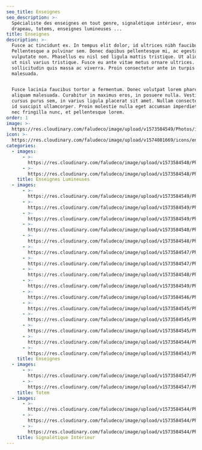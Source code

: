 ```yaml
---
seo_title: Enseignes
seo_description: >-
  Spécialiste des enseignes en tout genre, signalétique intérieur, enseignes
  drapeau, totems, enseignes lumineuses ...
title: Enseignes
description: >-
  Fusce ac tincidunt ex. In tempus elit dolor, id ultrices nibh faucibus quis.
  Pellentesque a pulvinar sem. Donec dapibus pellentesque mi, ac egestas nisi
  vulputate non. Phasellus eu nisl sed ligula mattis tristique. Ut aliquet justo
  ut nisl varius tristique. Fusce eu ante vitae metus ornare ultrices. Quisque
  sollicitudin quis massa ac viverra. Proin consectetur ante in turpis porttitor
  malesuada.


  Fusce lacinia faucibus tortor a fermentum. Donec volutpat lorem pharetra dui
  aliquam malesuada. Curabitur in maximus eros, in posuere nulla. Vestibulum
  cursus purus sem, in varius ligula placerat sit amet. Nullam consectetur massa
  id suscipit ullamcorper. Proin molestie nulla eget accumsan imperdiet. Nunc
  nec fringilla nunc, et pellentesque lorem.
order: 1
image: >-
  https://res.cloudinary.com/faludeco/image/upload/v1573584549/Photos/img73_h3crt6.jpg
icon: >-
  https://res.cloudinary.com/faludeco/image/upload/v1574081669/icons/enseignes_edpei9.jpg
categories:
  - images:
      - >-
        https://res.cloudinary.com/faludeco/image/upload/v1573584548/Photos/img104_njdaqk.jpg
      - >-
        https://res.cloudinary.com/faludeco/image/upload/v1573584548/Photos/img58_kweuvo.jpg
    title: Enseignes Lumineuses
  - images:
      - >-
        https://res.cloudinary.com/faludeco/image/upload/v1573584549/Photos/img73_h3crt6.jpg
      - >-
        https://res.cloudinary.com/faludeco/image/upload/v1573584549/Photos/img90_zsbghz.jpg
      - >-
        https://res.cloudinary.com/faludeco/image/upload/v1573584549/Photos/img89_ug1334.jpg
      - >-
        https://res.cloudinary.com/faludeco/image/upload/v1573584548/Photos/img57_jvjc4n.jpg
      - >-
        https://res.cloudinary.com/faludeco/image/upload/v1573584548/Photos/img131_v1m5lt.jpg
      - >-
        https://res.cloudinary.com/faludeco/image/upload/v1573584547/Photos/img103_pb1hba.jpg
      - >-
        https://res.cloudinary.com/faludeco/image/upload/v1573584547/Photos/img117_yjqdfk.jpg
      - >-
        https://res.cloudinary.com/faludeco/image/upload/v1573584548/Photos/img145_r0lvrl.jpg
      - >-
        https://res.cloudinary.com/faludeco/image/upload/v1573584549/Photos/img13_prw82w.jpg
      - >-
        https://res.cloudinary.com/faludeco/image/upload/v1573584546/Photos/img202_jhomf3.jpg
      - >-
        https://res.cloudinary.com/faludeco/image/upload/v1573584545/Photos/img258_adkqzi.jpg
      - >-
        https://res.cloudinary.com/faludeco/image/upload/v1573584545/Photos/img271_erfztc.jpg
      - >-
        https://res.cloudinary.com/faludeco/image/upload/v1573584545/Photos/img272_ckqca5.jpg
      - >-
        https://res.cloudinary.com/faludeco/image/upload/v1573584544/Photos/img299_vf6ey2.jpg
      - >-
        https://res.cloudinary.com/faludeco/image/upload/v1573584543/Photos/img327_hrg0o3.jpg
    title: Enseignes
  - images:
      - >-
        https://res.cloudinary.com/faludeco/image/upload/v1573584547/Photos/img147_itqjcl.jpg
      - >-
        https://res.cloudinary.com/faludeco/image/upload/v1573584547/Photos/img146_qjj9pz.jpg
    title: Totem
  - images:
      - >-
        https://res.cloudinary.com/faludeco/image/upload/v1573584544/Photos/img312_ysgefv.jpg
      - >-
        https://res.cloudinary.com/faludeco/image/upload/v1573584544/Photos/img313_nykr9n.jpg
      - >-
        https://res.cloudinary.com/faludeco/image/upload/v1573584544/Photos/img314_vukkwo.jpg
    title: Signalétique Intérieur
---
```


